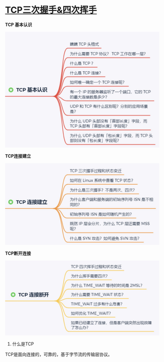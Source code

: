 # [TCP三次握手&四次挥手](https://mp.weixin.qq.com/s/SelwKdCokq7MS5fn74vtzA)

**TCP 基本认识**

![tcp基本认识](../assets/tcp_base.jpg)

**TCP连接建立**

![tcp连接建立](../assets/tcp_connect.jpg)

**TCP断开连接**

![tcp断开连接](../assets/tcp_disconnect.jpg)

1. 什么是TCP

TCP是面向连接的，可靠的，基于字节流的传输层协议。

